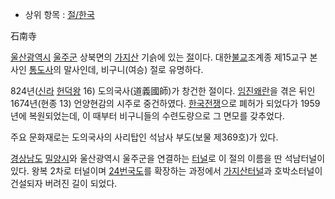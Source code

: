   * 상위 항목 : [절/한국](%EC%A0%88/%ED%95%9C%EA%B5%AD.md)  

石南寺  

  

[울산광역시](%EC%9A%B8%EC%82%B0%EA%B4%91%EC%97%AD%EC%8B%9C.md)
[울주군](%EC%9A%B8%EC%A3%BC%EA%B5%B0.md) 상북면의
[가지산](%EA%B0%80%EC%A7%80%EC%82%B0.md) 기슭에 있는 [절](%EC%A0%88.md)이다.
대한[불교](%EB%B6%88%EA%B5%90.md)조계종 제15교구 본사인
[통도사](%ED%86%B5%EB%8F%84%EC%82%AC.md)의 말사인데, 비구니(여승) 절로 유명하다.

824년([신라](%EC%8B%A0%EB%9D%BC.md) [헌덕왕](%ED%97%8C%EB%8D%95%EC%99%95.md)
16) 도의국사(道義國師)가 창건한 절이다. [임진왜란](%EC%9E%84%EC%A7%84%EC%99%9C%EB%9E%80.md)을
겪은 뒤인 1674년(현종 13) 언양현감의 시주로 중건하였다.
[한국전쟁](%ED%95%9C%EA%B5%AD%EC%A0%84%EC%9F%81.md)으로 폐허가 되었다가 1959년에 복원되었는데, 이
때부터 비구니들의 수련도량으로 그 면모를 갖추었다.

주요 문화재로는 도의국사의 사리탑인 석남사 부도(보물 제369호)가 있다.  

[경상남도](%EA%B2%BD%EC%83%81%EB%82%A8%EB%8F%84.md)
[밀양시](%EB%B0%80%EC%96%91%EC%8B%9C.md)와 울산광역시 울주군을 연결하는
[터널](%ED%84%B0%EB%84%90.md)로 이 절의 이름을 딴 석남터널이 있다. 왕복 2차로 터널이며 [24번국도](24%EB%B2%88%20%EA%B5%AD%EB%8F%84.md)를 확장하는 과정에서
[가지산터널](%EA%B0%80%EC%A7%80%EC%82%B0%ED%84%B0%EB%84%90.md)과 호박소터널이 건설되자 버려진
길이 되었다.

